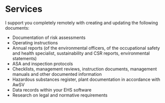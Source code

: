 # Services

I support you completely remotely with creating and updating the following documents:

- Documentation of risk assessments
- Operating instructions
- Annual reports (of the environmental officers, of the occupational safety and health specialist, sustainability and CSR reports, environmental statements)
- ASA and inspection protocols
- Checklists, management reviews, instruction documents, management manuals and other documented information
- Hazardous substances register, plant documentation in accordance with AwSV
- Data records within your EHS software
- Research on legal and normative requirements
